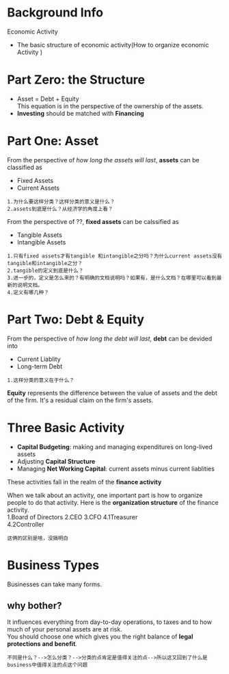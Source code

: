 # Background Info
Economic Activity    
* The basic structure of economic activity(How to organize economic Activity )    

# Part Zero: the Structure    
* Asset = Debt + Equity     
This equation is in the perspective of the ownership of the assets.    
* **Investing** should be matched with **Financing**   

# Part One: Asset   
From the perspective of *how long the assets will last*, **assets** can be classified as   
* Fixed Assets 
* Current Assets   
```
1.为什么要这样分类？这样分类的意义是什么？    
2.assets到底是什么？从经济学的角度上看？     
```
From the perspective of ??, **fixed assets** can be calssified as   
* Tangible Assets 
* Intangible Assets    
```
1.只有fixed assets才有tangible 和intangible之分吗？为什么current assets没有tangible和intangible之分？           
2.tangible的定义到底是什么？       
3.进一步的，定义是怎么来的？有明确的文档说明吗？如果有，是什么文档？在哪里可以看到最新的说明文档。       
4.定义有哪几种？     
```   

# Part Two: Debt & Equity  
From the perspective of *how long the debt will last*, **debt** can be devided into   
* Current Liablity   
* Long-term Debt   
```
1.这样分类的意义在于什么？    
```
**Equity** represents the difference between the value of assets and the debt of the firm. It's a residual claim on the firm's assets.    

# Three Basic Activity    
* **Capital Budgeting**: making and managing expenditures on long-lived assets    
* Adjusting **Capital Structure**  
* Managing **Net Working Capital**: current assets minus current liablities   

These activities fall in the realm of the **finance activity**   

When we talk about an activity, one important part is how to organize people to do that activity. Here is the **organization structure** of the finance activity.    
1.Board of Directors
2.CEO
3.CFO
4.1Treasurer    
4.2Controller    
```
这俩的区别是啥，没搞明白
```

# Business Types 
Businesses can take many forms.    
## why bother?
It influences everything from day-to-day operations, to taxes and to how much of your personal assets are at risk.   
You should choose one which gives you the right balance of **legal protections and benefit**. 

```
不同是什么？-->怎么分类？-->分类的点肯定是值得关注的点-->所以这又回到了什么是business中值得关注的点这个问题
```



